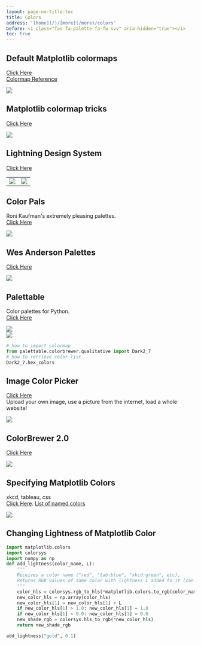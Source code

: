 ```yaml
---
layout: page-no-title-toc
title: Colors
address: '[home](/)/[more](/more)/colors'
before: <i class="fas fa-palette fa-fw svv" aria-hidden="true"></i>
toc: true
---
```


## Default Matplotlib colormaps

[Click Here](https://matplotlib.org/2.0.2/users/colormaps.html)  
[Colormap Reference](https://matplotlib.org/stable/gallery/color/colormap_reference.html?highlight=colormaps)

![](https://matplotlib.org/2.0.2/_images/lightness_01.png)

## Matplotlib colormap tricks

[Click Here](https://matplotlib.org/stable/tutorials/colors/colormapnorms.html?highlight=colormaps)

![](https://matplotlib.org/stable/_images/sphx_glr_colormapnorms_002_2_0x.png)

## Lightning Design System

[Click Here](https://www.lightningdesignsystem.com/guidelines/charts/#Chart-Color)

<table style="border:0;">
  <tr>
    <td><img src="https://www.lightningdesignsystem.com/assets/images/guidelines/charts/586-image1.png"></td>
    <td><img src="https://www.lightningdesignsystem.com/assets/images/guidelines/charts/586-image2.png"></td>
  </tr>
</table>

<!-- ![](https://www.lightningdesignsystem.com/assets/images/guidelines/charts/586-image1.png) ![](https://www.lightningdesignsystem.com/assets/images/guidelines/charts/586-image2.png) -->

## Color Pals

Roni Kaufman's extremely pleasing palettes.  
[Click Here](https://ronikaufman.github.io/color_pals/)

![](/website/archive/colors/base-palette.png)

## Wes Anderson Palettes

[Click Here](https://wesandersonpalettes.tumblr.com)

![](https://64.media.tumblr.com/300310dd5e503f51b0b875e05db79791/tumblr_o6r7oiHYiI1tvvqeko1_500.jpg)

## Palettable

Color palettes for Python.  
[Click Here](https://jiffyclub.github.io/palettable/)

![](https://jiffyclub.github.io/palettable/colorbrewer/diverging/img/BrBG_11_continuous.png)  
![](https://jiffyclub.github.io/palettable/colorbrewer/diverging/img/BrBG_11_discrete.png)

```python
# how to import colormap
from palettable.colorbrewer.qualitative import Dark2_7
# how to retrieve color list
Dark2_7.hex_colors
```

## Image Color Picker

[Click Here](https://imagecolorpicker.com/en)  
Upload your own image, use a picture from the internet, load a whole website!

![](/website/archive/colors/imagecolorpicker.png)

## ColorBrewer 2.0

[Click Here](https://colorbrewer2.org/)

![](/website/archive/colors/colorbrewer2.png)

## Specifying Matplotlib Colors

xkcd, tableau, css  
[Click Here](https://matplotlib.org/stable/tutorials/colors/colors.html).
[List of named colors](https://matplotlib.org/stable/gallery/color/named_colors.html)

![](https://matplotlib.org/stable/_images/sphx_glr_colors_003_2_0x.png)

## Changing Lightness of Matplotlib Color

```python
import matplotlib.colors
import colorsys
import numpy as np
def add_lightness(color_name, L):
    """
    Receives a color name ("red", "tab:blue", "xkcd:green", etc),
    Returns RGB values of same color with lightness L added to it (can be negative too)
    """
    color_hls = colorsys.rgb_to_hls(*matplotlib.colors.to_rgb(color_name))
    new_color_hls = np.array(color_hls)
    new_color_hls[1] = new_color_hls[1] + L
    if new_color_hls[1] > 1.0: new_color_hls[1] = 1.0
    if new_color_hls[1] < 0.0: new_color_hls[1] = 0.0
    new_shade_rgb = colorsys.hls_to_rgb(*new_color_hls)
    return new_shade_rgb

add_lightness("gold", 0.1)
```


